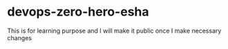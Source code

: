 # devops-zero-hero-esha
This is for learning purpose and I will make it public once I make necessary changes
